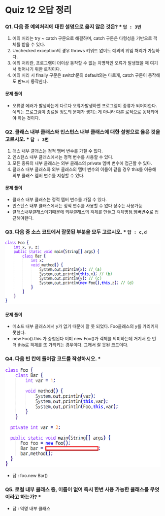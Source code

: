 # Quiz 12 오답 정리
  
### Q1. 다음 중 예외처리에 대한 설명으로 옳지 않은 것은? * `답 : 3번`
1. 예외 처리는 try ~ catch 구문으로 해결하며, catch 구문은 다형성을 기반으로 객체를 받을 수 있다.
2. Unchecked exception의 경우 throws 키워드 없이도 예외의 위임 처리가 가능하다.
3. 예외 처리란, 프로그램이 더이상 동작할 수 없는 치명적인 오류가 발생했을 때 여기서 벗어나기 위한 로직이다.
4. 예외 처리 시 finally 구문은 switch문의 default와는 다르게, catch 구문이 동작해도 반드시 동작한다.
#### 문제 풀이
* 오류랑 에러가 발생하는게 다르다 오류가발생하면 프로그램이 종류가 되어야한다.
예외는 프로그램이 종료될 정도의 문제가 생기는게 아니라 다른 로직으로 동작되어야 하는 것이다.

### Q2. 클래스 내부 클래스와 인스턴스 내부 클래스에 대한 설명으로 옳은 것을 고르시오. * `답 : 3번`
1. 래스 내부 클래스는 정적 멤버 변수를 가질 수 없다.
2. 인스턴스 내부 클래스에서는 정적 변수를 사용할 수 있다.
3. 모든 종류의 내부 클래스는 외부 클래스의 private 멤버 변수에 접근할 수 있다.
4. 클래스 내부 클래스와 외부 클래스의 멤버 변수의 이름이 같을 경우 this를 이용해 외부 클래스 멤버 변수를 지칭할 수 있다.
#### 문제 풀이
* 클래스 내부 클래스는 정적 멤버 변수를 가질 수 있다.
* 인스턴스 내부 클래스에서는 정적 변수를 사용할 수 없다 상수는 사용가능
* 클래스내부클래스이기때문에 외부클래스의 객체를 만들고 객체명점.멤버변수로 접근해야한다.

### Q3. 다음 중 소스 코드에서 잘못된 부분을 모두 고르시오. * `답 : c,d`
![quiz12-3](../images/quiz12-3.png)
#### 문제 풀이
* 메소드 내부 클래스에서 y가 없기 때문에 잘 못 되었다. Foo클래스의 y를 가리키지 못한다.
* new Foo().this 가 중첩된다 이미 new Foo()가 객체를 의미하는데 거기서 한 번 더 this로 객체를 또 가리키는 경우이다.
그래서 잘 못된 코드이다.

### Q4. 다음 빈 칸에 들어갈 코드를 작성하시오. * 
![quiz12-4](../images/quiz12-4.png)
* 답  : foo.new Bar()

### Q5. 로컬 내부 클래스 중, 이름이 없어 즉시 한번 사용 가능한 클래스를 무엇이라고 하는가? *
* 답 : 익명 내부 클래스